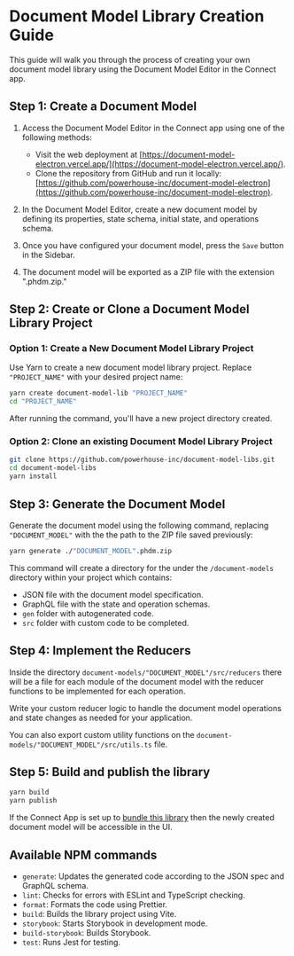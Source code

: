 # Document Model Library Creation Guide

This guide will walk you through the process of creating your own document model library using the Document Model Editor in the Connect app.

## Step 1: Create a Document Model

1. Access the Document Model Editor in the Connect app using one of the following methods:

    - Visit the web deployment at [https://document-model-electron.vercel.app/](https://document-model-electron.vercel.app/).
    - Clone the repository from GitHub and run it locally: [https://github.com/powerhouse-inc/document-model-electron](https://github.com/powerhouse-inc/document-model-electron).

2. In the Document Model Editor, create a new document model by defining its properties, state schema, initial state, and operations schema.

3. Once you have configured your document model, press the `Save` button in the Sidebar.

4. The document model will be exported as a ZIP file with the extension ".phdm.zip."

## Step 2: Create or Clone a Document Model Library Project

### Option 1: Create a New Document Model Library Project

Use Yarn to create a new document model library project. Replace `"PROJECT_NAME"` with your desired project name:

```bash
yarn create document-model-lib "PROJECT_NAME"
cd "PROJECT_NAME"
```

After running the command, you'll have a new project directory created.

### Option 2: Clone an existing Document Model Library Project

```bash
git clone https://github.com/powerhouse-inc/document-model-libs.git
cd document-model-libs
yarn install
```

## Step 3: Generate the Document Model

Generate the document model using the following command, replacing `"DOCUMENT_MODEL"` with the the path to the ZIP file saved previously:

```bash
yarn generate ./"DOCUMENT_MODEL".phdm.zip
```

This command will create a directory for the under the `/document-models` directory within your project which contains:

-   JSON file with the document model specification.
-   GraphQL file with the state and operation schemas.
-   `gen` folder with autogenerated code.
-   `src` folder with custom code to be completed.

## Step 4: Implement the Reducers

Inside the directory `document-models/"DOCUMENT_MODEL"/src/reducers` there will be a file for each module of the document model with the reducer functions to be implemented for each operation.

Write your custom reducer logic to handle the document model operations and state changes as needed for your application.

You can also export custom utility functions on the `document-models/"DOCUMENT_MODEL"/src/utils.ts` file.

## Step 5: Build and publish the library

```bash
yarn build
yarn publish
```

If the Connect App is set up to [bundle this library](https://github.com/powerhouse-inc/document-model-electron/blob/8440831a5592c6e235ecd16b980f2327f66411d3/src/store/document-model.tsx#L1) then the newly created document model will be accessible in the UI.

## Available NPM commands

-   `generate`: Updates the generated code according to the JSON spec and GraphQL schema.
-   `lint`: Checks for errors with ESLint and TypeScript checking.
-   `format`: Formats the code using Prettier.
-   `build`: Builds the library project using Vite.
-   `storybook`: Starts Storybook in development mode.
-   `build-storybook`: Builds Storybook.
-   `test`: Runs Jest for testing.
